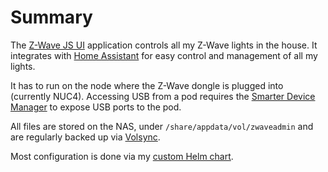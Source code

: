 # Summary
The [Z-Wave JS UI](https://github.com/zwave-js/zwave-js-ui) application controls all my Z-Wave lights in the house. It integrates with [Home Assistant](/manifests/homeops/homeassist) for easy control and management of all my lights.

It has to run on the node where the Z-Wave dongle is plugged into (currently NUC4). Accessing USB from a pod requires the [Smarter Device Manager](/manifests/system/smarter-device-manager) to expose USB ports to the pod.

All files are stored on the NAS, under `/share/appdata/vol/zwaveadmin` and are regularly backed up via [Volsync](/manifests/system/volsync).

Most configuration is done via my [custom Helm chart](/helm/baseline).